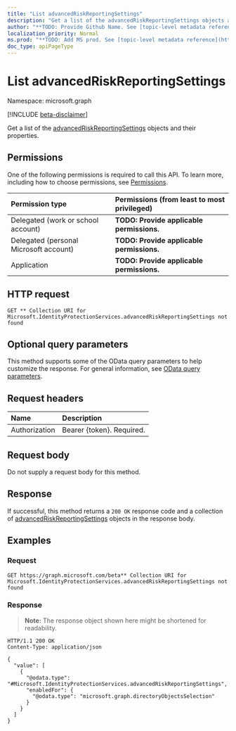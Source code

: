 ```yaml
---
title: "List advancedRiskReportingSettings"
description: "Get a list of the advancedRiskReportingSettings objects and their properties."
author: "**TODO: Provide Github Name. See [topic-level metadata reference](https://msgo.azurewebsites.net/add/document/guidelines/metadata.html#topic-level-metadata)**"
localization_priority: Normal
ms.prod: "**TODO: Add MS prod. See [topic-level metadata reference](https://msgo.azurewebsites.net/add/document/guidelines/metadata.html#topic-level-metadata)**"
doc_type: apiPageType
---
```


# List advancedRiskReportingSettings
Namespace: microsoft.graph

[!INCLUDE [beta-disclaimer](../../includes/beta-disclaimer.md)]

Get a list of the [advancedRiskReportingSettings](../resources/advancedriskreportingsettings.md) objects and their properties.

## Permissions
One of the following permissions is required to call this API. To learn more, including how to choose permissions, see [Permissions](/graph/permissions-reference).

|Permission type|Permissions (from least to most privileged)|
|:---|:---|
|Delegated (work or school account)|**TODO: Provide applicable permissions.**|
|Delegated (personal Microsoft account)|**TODO: Provide applicable permissions.**|
|Application|**TODO: Provide applicable permissions.**|

## HTTP request

<!-- {
  "blockType": "ignored"
}
-->
``` http
GET ** Collection URI for Microsoft.IdentityProtectionServices.advancedRiskReportingSettings not found
```

## Optional query parameters
This method supports some of the OData query parameters to help customize the response. For general information, see [OData query parameters](/graph/query-parameters).

## Request headers
|Name|Description|
|:---|:---|
|Authorization|Bearer {token}. Required.|

## Request body
Do not supply a request body for this method.

## Response

If successful, this method returns a `200 OK` response code and a collection of [advancedRiskReportingSettings](../resources/advancedriskreportingsettings.md) objects in the response body.

## Examples

### Request
<!-- {
  "blockType": "request",
  "name": "list_advancedriskreportingsettings"
}
-->
``` http
GET https://graph.microsoft.com/beta** Collection URI for Microsoft.IdentityProtectionServices.advancedRiskReportingSettings not found
```


### Response
>**Note:** The response object shown here might be shortened for readability.
<!-- {
  "blockType": "response",
  "truncated": true,
  "@odata.type": "Collection(Microsoft.IdentityProtectionServices.advancedRiskReportingSettings)"
}
-->
``` http
HTTP/1.1 200 OK
Content-Type: application/json

{
  "value": [
    {
      "@odata.type": "#Microsoft.IdentityProtectionServices.advancedRiskReportingSettings",
      "enabledFor": {
        "@odata.type": "microsoft.graph.directoryObjectsSelection"
      }
    }
  ]
}
```

